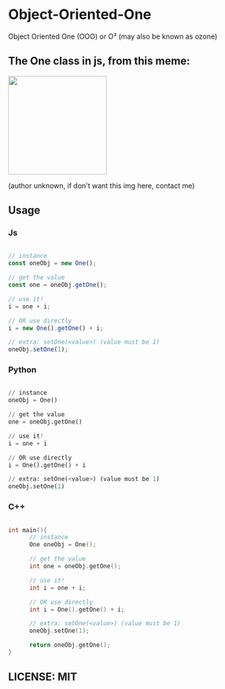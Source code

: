 # Object-Oriented-One
Object Oriented One (OOO) or O³ (may also be known as ozone)

## The One class in js, from this meme:

<img width="200px" src="https://github.com/Matsukii/Object-Oriented-One/blob/main/127146247_832548387526919_7437819735917427282_n.jpg">

(author unknown, if don't want this img here, contact me)


## Usage
### Js
```js

// instance
const oneObj = new One();

// get the value
const one = oneObj.getOne();

// use it!
i = one + i;

// OR use directly
i = new One().getOne() + i;

// extra: setOne(<value>) (value must be 1)
oneObj.setOne(1);

```

### Python
```py

// instance
oneObj = One()

// get the value
one = oneObj.getOne()

// use it!
i = one + i

// OR use directly
i = One().getOne() + i

// extra: setOne(<value>) (value must be 1)
oneObj.setOne(1)

```

### C++
```cpp

int main(){
	  // instance
	  One oneObj = One();

	  // get the value
	  int one = oneObj.getOne();

	  // use it!
	  int i = one + i;

	  // OR use directly
	  int i = One().getOne() + i;

	  // extra: setOne(<value>) (value must be 1)
	  oneObj.setOne(1);

	  return oneObj.getOne();
}

```


## LICENSE: MIT
